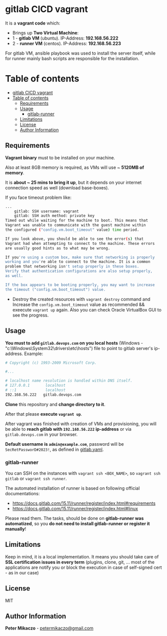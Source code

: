 
# gitlab CICD vagrant

It is a **vagrant code** which:

- Brings up **Two Virtual Machine**:
- 1 - **gitlab VM** (ubuntu). IP-Address: **192.168.56.222**
- 2 - **runner VM** (centos). IP-Address: **192.168.56.223**

For gitlab VM, ansible playbook was used to install the server itself, while for runner mainly bash scripts are responsible for the installation.

# Table of contents

- [gitlab CICD vagrant](#gitlab-cicd-vagrant)
- [Table of contents](#table-of-contents)
  - [Requirements](#requirements)
  - [Usage](#usage)
    - [gitlab-runner](#gitlab-runner)
  - [Limitations](#limitations)
  - [License](#license)
  - [Author Information](#author-information)

## Requirements

**Vagrant binary** must to be installed on your machine.

Also at least 8GB memory is required, as VMs will use ~ **5120MB of memory**.

It is **about ~ 25 mins to bring it up**, but it depends on your internet connection speed as well (download base-boxes).

If you face timeout problem like:

``` bash
...
    gitlab: SSH username: vagrant
    gitlab: SSH auth method: private key
Timed out while waiting for the machine to boot. This means that
Vagrant was unable to communicate with the guest machine within
the configured ("config.vm.boot_timeout" value) time period.

If you look above, you should be able to see the error(s) that
Vagrant had when attempting to connect to the machine. These errors
are usually good hints as to what may be wrong.

If you're using a custom box, make sure that networking is properly
working and you're able to connect to the machine. It is a common
problem that networking isn't setup properly in these boxes.
Verify that authentication configurations are also setup properly,
as well.

If the box appears to be booting properly, you may want to increase
the timeout ("config.vm.boot_timeout") value.
```

 * Destroy the created resources with `vagrant destroy` command and Increase the `config.vm.boot_timeout` value as recommended && exeecute `vagrant up` again. Also you can check Oracle VirtualBox GUI to see the progress.

## Usage

**You must to add `gitlab.devops.com` on you local hosts** (Windows - "c:\Windows\System32\drivers\etc\hosts") file to point to gitlab server's ip-address. Example:

```bash
# Copyright (c) 1993-2009 Microsoft Corp.

#...

# localhost name resolution is handled within DNS itself.
# 127.0.0.1       localhost
# ::1             localhost
192.168.56.222   gitlab.devops.com
```

**Clone** this repository and **change directory to it**.

After that please **execute `vagrant up`**.

After vagrant was finished with creation of VMs and provisioning, you will be able to **reach gitlab with `192.168.56.222` ip-address** or via `gitlab.devops.com` in your browser.

**Default username is `admin@example.com`**, password will be `SecRetPassworD#2023!`, as defined in [gitlab.yaml](./provision/gitlab.yaml).

### gitlab-runner

You can SSH on the instances with `vagrant ssh <BOX_NAME>`, so `vagrant ssh gitlab` or `vagrant ssh runner`.

The automated installation of runner is based on following official documentations:

- <https://docs.gitlab.com/15.11/runner/register/index.html#requirements>
- <https://docs.gitlab.com/15.11/runner/register/index.html#linux>

Please read them. The tasks, should be done on **gitlab-runner was automatized**, so you **do not need to install gitlab-runner or register it manually**!

## Limitations

Keep in mind, it is a local implementation. It means you should take care of **SSL certification issues in every term** (plugins, clone, git, ... most of the applications are notify you or block the execution in case of self-signed cert - as in our case)

## License

MIT

## Author Information

**Peter Mikaczo**  - <petermikaczo@gmail.com>
